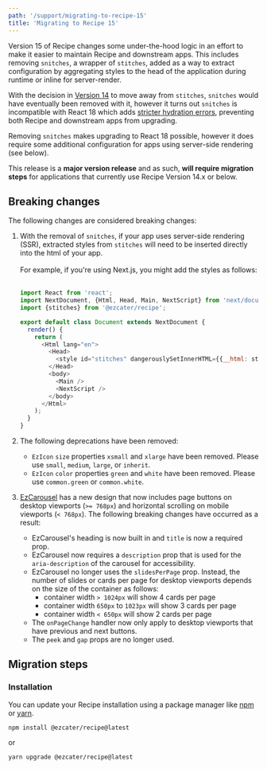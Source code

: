 ```yaml
---
path: '/support/migrating-to-recipe-15'
title: 'Migrating to Recipe 15'
---
```


Version 15 of Recipe changes some under-the-hood logic in an effort to make it easier to maintain Recipe and downstream apps. This includes removing `snitches`, a wrapper of `stitches`, added as a way to extract configuration by aggregating styles to the head of the application during runtime or inline for server-render.

With the decision in [Version 14](/support/migrating-to-recipe-14) to move away from `stitches`, `snitches` would have eventually been removed with it, however it turns out `snitches` is incompatible with React 18 which adds [stricter hydration errors](https://reactjs.org/blog/2022/03/08/react-18-upgrade-guide.html#other-breaking-changes), preventing both Recipe and downstream apps from upgrading.

Removing `snitches` makes upgrading to React 18 possible, however it does require some additional configuration for apps using server-side rendering (see below).

This release is a **major version release** and as such, **will require migration steps** for applications that currently use Recipe Version 14.x or below.

## Breaking changes

The following changes are considered breaking changes:

1. With the removal of `snitches`, if your app uses server-side rendering (SSR), extracted styles from `stitches` will need to be inserted directly into the html of your app.<br /> <br />For example, if you're using Next.js, you might add the styles as follows:<br /> <br />

    ```js
    import React from 'react';
    import NextDocument, {Html, Head, Main, NextScript} from 'next/document';
    import {stitches} from '@ezcater/recipe';

    export default class Document extends NextDocument {
      render() {
        return (
          <Html lang="en">
            <Head>
              <style id="stitches" dangerouslySetInnerHTML={{__html: stitches.getCssText()}} />
            </Head>
            <body>
              <Main />
              <NextScript />
            </body>
          </Html>
        );
      }
    }
    ```
2. The following deprecations have been removed:
    - `EzIcon` `size` properties `xsmall` and `xlarge` have been removed. Please use `small`, `medium`, `large`, or `inherit`.
    - `EzIcon` `color` properties `green` and `white` have been removed. Please use `common.green` or `common.white`.

3. [EzCarousel](/components/ez-carousel) has a new design that now includes page buttons on desktop viewports (`>= 768px`) and horizontal scrolling on mobile viewports (`< 768px`). The following breaking changes have occurred as a result:
    - EzCarousel's heading is now built in and `title` is now a required prop.
    - EzCarousel now requires a `description` prop that is used for the `aria-description` of the carousel for accessibility.
    - EzCarousel no longer uses the `slidesPerPage` prop. Instead, the number of slides or cards per page for desktop viewports depends on the size of the container as follows:
      - container width `> 1024px` will show 4 cards per page
      - container width `650px` to `1023px` will show 3 cards per page
      - container width `< 650px` will show 2 cards per page
    - The `onPageChange` handler now only apply to desktop viewports that have previous and next buttons.
    - The `peek` and `gap` props are no longer used.


## Migration steps

### Installation

You can update your Recipe installation using a package manager like [npm](https://docs.npmjs.com/cli/v6/commands/npm) or [yarn](https://classic.yarnpkg.com/lang/en/).

```term
npm install @ezcater/recipe@latest
```
or
```term
yarn upgrade @ezcater/recipe@latest
```
